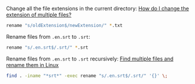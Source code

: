 Change all the file extensions in the current directory: [How do I change the extension of multiple files?](https://unix.stackexchange.com/questions/19654/how-do-i-change-the-extension-of-multiple-files)

```sh
rename "s/oldExtension$/newExtension/" *.txt
```

Rename files from `.en.srt` to `.srt`:

```sh
rename "s/.en.srt$/.srt/" *.srt
```

Rename files from `.en.srt` to `.srt` recursively: [Find multiple files and rename them in Linux](https://stackoverflow.com/questions/16541582/find-multiple-files-and-rename-them-in-linux)

```sh
find . -iname "*srt*" -exec rename "s/.en.srt$/.srt/" '{}' \;
```
